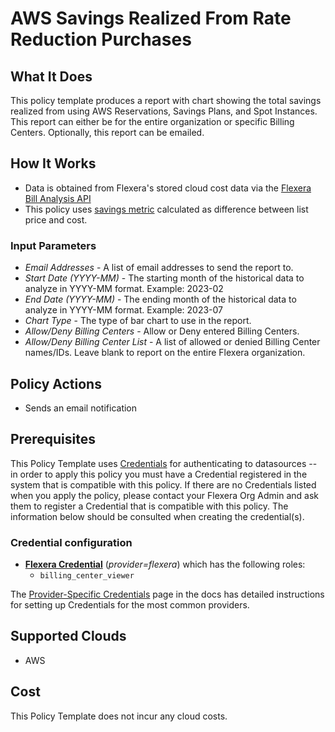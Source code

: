 # AWS Savings Realized From Rate Reduction Purchases

## What It Does

This policy template produces a report with chart showing the total savings realized from using AWS Reservations, Savings Plans, and Spot Instances. This report can either be for the entire organization or specific Billing Centers. Optionally, this report can be emailed.

## How It Works

- Data is obtained from Flexera's stored cloud cost data via the [Flexera Bill Analysis API](https://reference.rightscale.com/bill_analysis/)
- This policy uses [savings metric](https://docs.flexera.com/flexera/EN/Optima/TabularView.htm#tabularview_3352643092_1192596) calculated as difference between list price and cost.

### Input Parameters

- *Email Addresses* - A list of email addresses to send the report to.
- *Start Date (YYYY-MM)* - The starting month of the historical data to analyze in YYYY-MM format. Example: 2023-02
- *End Date (YYYY-MM)* - The ending month of the historical data to analyze in YYYY-MM format. Example: 2023-07
- *Chart Type* - The type of bar chart to use in the report.
- *Allow/Deny Billing Centers* - Allow or Deny entered Billing Centers.
- *Allow/Deny Billing Center List* - A list of allowed or denied Billing Center names/IDs. Leave blank to report on the entire Flexera organization.

## Policy Actions

- Sends an email notification

## Prerequisites

This Policy Template uses [Credentials](https://docs.flexera.com/flexera/EN/Automation/ManagingCredentialsExternal.htm) for authenticating to datasources -- in order to apply this policy you must have a Credential registered in the system that is compatible with this policy. If there are no Credentials listed when you apply the policy, please contact your Flexera Org Admin and ask them to register a Credential that is compatible with this policy. The information below should be consulted when creating the credential(s).

### Credential configuration

- [**Flexera Credential**](https://docs.flexera.com/flexera/EN/Automation/ProviderCredentials.htm) (*provider=flexera*) which has the following roles:
  - `billing_center_viewer`

The [Provider-Specific Credentials](https://docs.flexera.com/flexera/EN/Automation/ProviderCredentials.htm) page in the docs has detailed instructions for setting up Credentials for the most common providers.

## Supported Clouds

- AWS

## Cost

This Policy Template does not incur any cloud costs.
